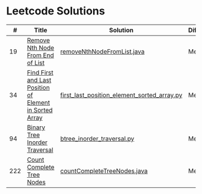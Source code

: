 # Leetcode Solutions

|#|Title|Solution|Difficulty|
|-|-----|--------|----------|
|19|[Remove Nth Node From End of List](https://leetcode.com/problems/remove-nth-node-from-end-of-list/)|[removeNthNodeFromList.java](removeNthNodeFromList.java)|Medium|
|34|[Find First and Last Position of Element in Sorted Array](https://leetcode.com/problems/find-first-and-last-position-of-element-in-sorted-array/)|[first_last_position_element_sorted_array.py](first_last_position_element_sorted_array.py)|Medium|
|94|[Binary Tree Inorder Traversal](https://leetcode.com/problems/binary-tree-inorder-traversal/)|[btree_inorder_traversal.py](btree_inorder_traversal.py)|Medium|
|222|[Count Complete Tree Nodes](https://leetcode.com/problems/count-complete-tree-nodes/)|[countCompleteTreeNodes.java](countCompleteTreeNodes.java)|Medium|
